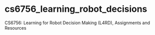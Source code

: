 # cs6756_learning_robot_decisions
CS6756: Learning for Robot Decision Making (L4RD), Assignments and Resources
